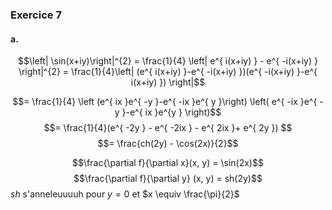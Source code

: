 ### Exercice 7
#### a.
$$\left| \sin(x+iy)\right|^{2}  = \frac{1}{4} \left| e^{ i(x+iy) } - e^{ -i(x+iy) } \right|^{2} = \frac{1}{4}\left| (e^{ i(x+iy) }-e^{ -i(x+iy) })(e^{ -i(x+iy) }-e^{ i(x+iy) }) \right|$$

$$= \frac{1}{4} \left (e^{ ix }e^{ -y }-e^{ -ix }e^{ y }\right) \left( e^{ -ix }e^{ -y }-e^{ ix }e^{y } \right)$$
$$= \frac{1}{4}(e^{ -2y } - e^{ -2ix } - e^{ 2ix }+ e^{ 2y }) $$
$$= \frac{ch(2y) - \cos(2x)}{2}$$

$$\frac{\partial f}{\partial x}(x, y) = \sin(2x)$$
$$\frac{\partial f}{\partial y} (x, y) = sh(2y)$$
$sh$ s'anneleuuuuh pour $y = 0$ et $x \equiv \frac{\pi}{2}$